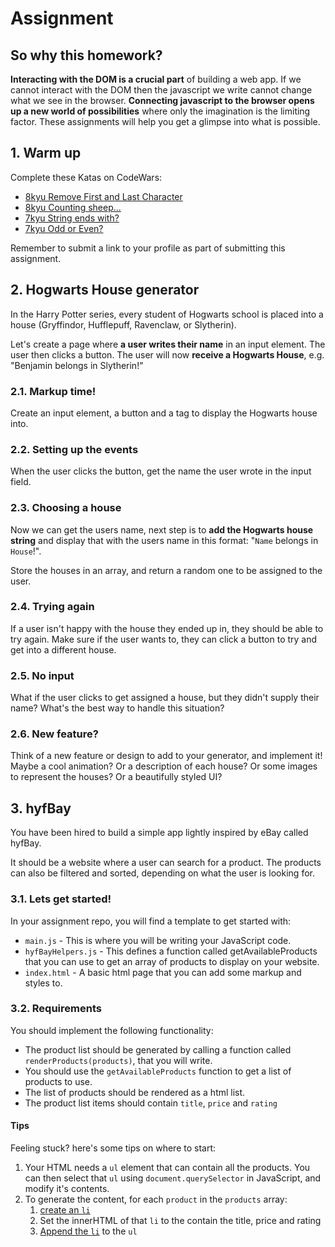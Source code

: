 # Assignment

## So why this homework?

**Interacting with the DOM is a crucial part** of building a web app. If we cannot interact with the DOM then the javascript we write cannot change what we see in the browser. **Connecting javascript to the browser opens up a new world of possibilities** where only the imagination is the limiting factor. These assignments will help you get a glimpse into what is possible.

## 1. Warm up

Complete these Katas on CodeWars:

- [8kyu Remove First and Last Character](https://www.codewars.com/kata/56bc28ad5bdaeb48760009b0)
- [8kyu Counting sheep...](https://www.codewars.com/kata/54edbc7200b811e956000556)
- [7kyu String ends with?](https://www.codewars.com/kata/51f2d1cafc9c0f745c00037d)
- [7kyu Odd or Even?](https://www.codewars.com/kata/5949481f86420f59480000e7)

Remember to submit a link to your profile as part of submitting this assignment.

## 2. Hogwarts House generator

In the Harry Potter series, every student of Hogwarts school is placed into a house (Gryffindor, Hufflepuff, Ravenclaw, or Slytherin).

Let's create a page where **a user writes their name** in an input element. The user then clicks a button. The user will now **receive a Hogwarts House**, e.g. "Benjamin belongs in Slytherin!"

### 2.1. Markup time!

Create an input element, a button and a tag to display the Hogwarts house into.

### 2.2. Setting up the events

When the user clicks the button, get the name the user wrote in the input field.

### 2.3. Choosing a house

Now we can get the users name, next step is to **add the Hogwarts house string** and display that with the users name in this format: "`Name` belongs in `House`!".

Store the houses in an array, and return a random one to be assigned to the user.

### 2.4. Trying again

If a user isn't happy with the house they ended up in, they should be able to try again. Make sure if the user wants to, they can click a button to try and get into a different house.

### 2.5. No input

What if the user clicks to get assigned a house, but they didn't supply their name? What's the best way to handle this situation?

### 2.6. New feature?

Think of a new feature or design to add to your generator, and implement it! Maybe a cool animation? Or a description of each house? Or some images to represent the houses? Or a beautifully styled UI?

## 3. hyfBay

You have been hired to build a simple app lightly inspired by eBay called hyfBay.

It should be a website where a user can search for a product. The products can also be filtered and sorted, depending on what the user is looking for.

### 3.1. Lets get started!

In your assignment repo, you will find a template to get started with:

- `main.js` - This is where you will be writing your JavaScript code.
- `hyfBayHelpers.js` - This defines a function called getAvailableProducts that you can use to get an array of products to display on your website.
- `index.html` - A basic html page that you can add some markup and styles to.

### 3.2. Requirements

You should implement the following functionality:

- The product list should be generated by calling a function called `renderProducts(products)`, that you will write.
- You should use the `getAvailableProducts` function to get a list of products to use.
- The list of products should be rendered as a html list.
- The product list items should contain `title`, `price` and `rating`

#### Tips

Feeling stuck? here's some tips on where to start:

1. Your HTML needs a `ul` element that can contain all the products. You can then select that `ul` using `document.querySelector` in JavaScript, and modify it's contents.
2. To generate the content, for each `product` in the `products` array:
   1. [create an `li`](https://developer.mozilla.org/en-US/docs/Web/API/Document/createElement)
   2. Set the innerHTML of that `li` to the contain the title, price and rating
   3. [Append the `li`](https://developer.mozilla.org/en-US/docs/Web/API/Node/appendChild) to the `ul`
